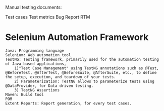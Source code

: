 Manual testing documents:

Test cases
Test metrics
Bug Report
RTM


# Selenium Automation Framework
    Java: Programming language
    Selenium: Web automation tool
    TestNG: Testing framework, primarily used for the automation testing of Java-based applications, 
        1)"Test Case Management" using TestNG annotations such as @Test, @BeforeTest, @AfterTest, @BeforeSuite, @AfterSuite, etc., to define the setup, execution, and teardown of your tests.
        2) Parameterization: TestNG allows to parameterize tests using @DataProvider, for Data driven testing.
        3) TestNG Assertions
    Maven: Build tool
    POM
    Extent Reports: Report generation, for every test cases.


